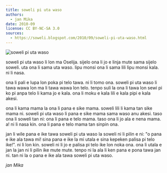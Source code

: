 ```yaml
---
title: soweli pi uta waso
authors:
  - jan Mika
date: 2010-09
license: CC BY-NC-SA 3.0
sources:
  - https://soweli.blogspot.com/2010/09/soweli-pi-uta-waso.html
---
```


<!-- Philip Bethge. (https://commons.wikimedia.org/wiki/File:Ornithorhynchus.jpg). GDFL, CC BY-SA 4.0, 3.0, 2.5, 2.0, 1.0. -->
![soweli pi uta waso](https://upload.wikimedia.org/wikipedia/commons/3/32/Ornithorhynchus.jpg)

soweli pi uta waso li lon ma Oselija. sijelo ona li jo e linja mute sama sijelo soweli. uta ona li sama uta waso. lipu monsi ona li sama lili lipu monsi kala. ni li nasa.

ona li pali e lupa lon poka pi telo tawa. ni li tomo ona. soweli pi uta waso li tawa wawa lon ma li tawa wawa lon telo. tenpo suli la ona li tawa lon sewi pi ko pi anpa telo li kama jo e kala. ona li moku e kala lili e kala pipi e kala akesi.

ona li kama mama la ona li pana e sike mama. soweli lili li kama tan sike mama ni. soweli pi uta waso li pana e sike mama sama waso anu akesi. taso ona li soweli tan ni: ona li pana e telo mama. taso ona li jo ala e nena mama. a! ni li nasa kin. ona li pana e telo mama tan sinpin ona.

jan li wile pana e ike tawa soweli pi uta waso la soweli ni li pilin e ni: "o pana e ike ala tawa mi! sina pana e ike la mi utala e sina kepeken palisa pi telo ike!". ni li lon kin. soweli ni li jo e palisa pi telo ike lon noka ona. ona li utala e jan la jan ni li pilin ike mute mute. tenpo ni la ala li ken pana e pona tawa jan ni. tan ni la o pana e ike ala tawa soweli pi uta waso.

*jan Mika*
